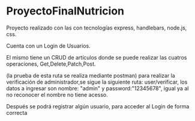 # ProyectoFinalNutricion

Proyecto realizado con las con tecnologías express, handlebars, node.js, css.

Cuenta con un Login de Usuarios.

El mismo tiene un CRUD de artículos donde se puede realizar las cuatros operaciones,
Get,Delete,Patch,Post.


(la prueba de esta ruta se realiza mediante postman) 
para realizar la verificación de administrador,se sigue la siguiente ruta: user/verificar,
los datos a ingresar son nombre: "admin" y password:"12345678", igual ya al no reconocer el nombre no tiene acesso. 

Después se podrá registrar algún usuario, para acceder al Login de forma correcta
